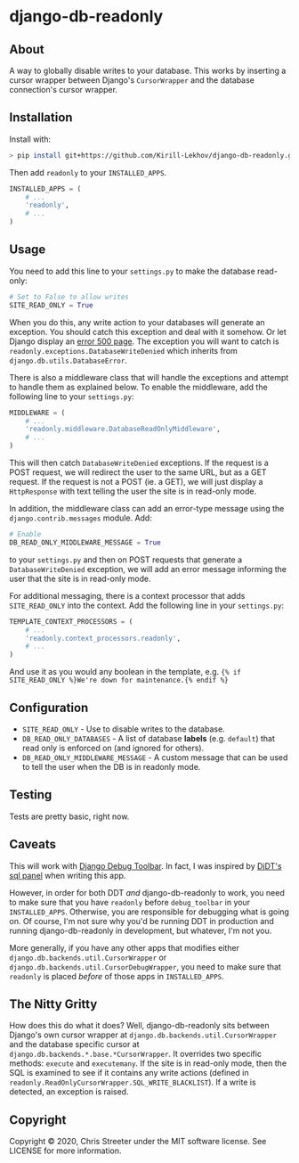# django-db-readonly

## About

A way to globally disable writes to your database. This works by
inserting a cursor wrapper between Django's `CursorWrapper` and the
database connection's cursor wrapper.

## Installation

Install with:

```sh
> pip install git+https://github.com/Kirill-Lekhov/django-db-readonly.git
```

Then add `readonly` to your `INSTALLED_APPS`.

```python
INSTALLED_APPS = (
	# ...
	'readonly',
	# ...
)
```

## Usage

You need to add this line to your `settings.py` to make the database read-only:

```python
# Set to False to allow writes
SITE_READ_ONLY = True
```

When you do this, any write action to your databases will generate an exception. You should catch this exception and deal with it somehow. Or let Django display an [error 500
page](http://docs.djangoproject.com/en/1.3/topics/http/urls/#handler500). The exception you will want to catch is
`readonly.exceptions.DatabaseWriteDenied` which inherits from
`django.db.utils.DatabaseError`.

There is also a middleware class that will handle the exceptions and attempt to handle them as explained below. To enable the middleware, add the following line to your `settings.py`:

```python
MIDDLEWARE = (
	# ...
	'readonly.middleware.DatabaseReadOnlyMiddleware',
	# ...
)
```

This will then catch `DatabaseWriteDenied` exceptions. If the request is a POST request, we will redirect the user to the same URL, but as a GET request. If the request is not a POST (ie. a GET), we will just display a `HttpResponse` with text telling the user the site is in read-only mode.

In addition, the middleware class can add an error-type message using the `django.contrib.messages` module. Add:

```python
# Enable
DB_READ_ONLY_MIDDLEWARE_MESSAGE = True
```

to your `settings.py` and then on POST requests that generate a `DatabaseWriteDenied` exception, we will add an error message informing the user that the site is in read-only mode.

For additional messaging, there is a context processor that adds `SITE_READ_ONLY` into the context. Add the following line in your `settings.py`:

```python
TEMPLATE_CONTEXT_PROCESSORS = (
	# ...
	'readonly.context_processors.readonly',
	# ...
)
```

And use it as you would any boolean in the template, e.g. `{% if SITE_READ_ONLY %}We're down for maintenance.{% endif %}`

## Configuration

- `SITE_READ_ONLY` - Use to disable writes to the database.
- `DB_READ_ONLY_DATABASES` - A list of database **labels** (e.g. `default`) that read only is enforced on (and ignored for others).
- `DB_READ_ONLY_MIDDLEWARE_MESSAGE` - A custom message that can be used to tell the user when the DB is in readonly mode.

## Testing

Tests are pretty basic, right now.

## Caveats

This will work with [Django Debug Toolbar](https://github.com/robhudson/django-debug-toolbar). In fact, I was inspired by [DjDT's sql panel](https://github.com/robhudson/django-debug-toolbar/blob/master/debug_toolbar/panels/sql.py) when writing this app.

However, in order for both DDT _and_ django-db-readonly to work, you need to make sure that you have `readonly` before `debug_toolbar` in your `INSTALLED_APPS`. Otherwise, you are responsible for debugging what is going on. Of course, I'm not sure why you'd be running DDT in production and running django-db-readonly in development, but whatever, I'm not you.

More generally, if you have any other apps that modifies either `django.db.backends.util.CursorWrapper` or `django.db.backends.util.CursorDebugWrapper`, you need to make sure that `readonly` is placed _before_ of those apps in `INSTALLED_APPS`.

## The Nitty Gritty

How does this do what it does? Well, django-db-readonly sits between Django's own cursor wrapper at `django.db.backends.util.CursorWrapper` and the database specific cursor at `django.db.backends.*.base.*CursorWrapper`. It overrides two specific methods: `execute` and `executemany`. If the site is in read-only mode, then the SQL is examined to see if it contains any write actions (defined in `readonly.ReadOnlyCursorWrapper.SQL_WRITE_BLACKLIST`). If a write is detected, an exception is raised.

## Copyright

Copyright © 2020, Chris Streeter under the MIT software license. See LICENSE for more information.
